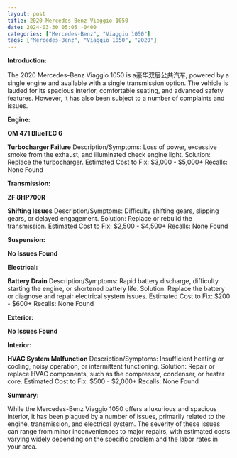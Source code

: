 ```yaml
---
layout: post
title: 2020 Mercedes-Benz Viaggio 1050
date: 2024-03-30 05:05 -0400
categories: ["Mercedes-Benz", "Viaggio 1050"]
tags: ["Mercedes-Benz", "Viaggio 1050", "2020"]
---
```

**Introduction:**

The 2020 Mercedes-Benz Viaggio 1050 is a豪华双层公共汽车, powered by a single engine and available with a single transmission option. The vehicle is lauded for its spacious interior, comfortable seating, and advanced safety features. However, it has also been subject to a number of complaints and issues.

**Engine:**

**OM 471 BlueTEC 6**

**Turbocharger Failure**
Description/Symptoms: Loss of power, excessive smoke from the exhaust, and illuminated check engine light.
Solution: Replace the turbocharger.
Estimated Cost to Fix: $3,000 - $5,000+
Recalls: None Found

**Transmission:**

**ZF 8HP700R**

**Shifting Issues**
Description/Symptoms: Difficulty shifting gears, slipping gears, or delayed engagement.
Solution: Replace or rebuild the transmission.
Estimated Cost to Fix: $2,500 - $4,500+
Recalls: None Found

**Suspension:**

**No Issues Found**

**Electrical:**

**Battery Drain**
Description/Symptoms: Rapid battery discharge, difficulty starting the engine, or shortened battery life.
Solution: Replace the battery or diagnose and repair electrical system issues.
Estimated Cost to Fix: $200 - $600+
Recalls: None Found

**Exterior:**

**No Issues Found**

**Interior:**

**HVAC System Malfunction**
Description/Symptoms: Insufficient heating or cooling, noisy operation, or intermittent functioning.
Solution: Repair or replace HVAC components, such as the compressor, condenser, or heater core.
Estimated Cost to Fix: $500 - $2,000+
Recalls: None Found

**Summary:**

While the Mercedes-Benz Viaggio 1050 offers a luxurious and spacious interior, it has been plagued by a number of issues, primarily related to the engine, transmission, and electrical system. The severity of these issues can range from minor inconveniences to major repairs, with estimated costs varying widely depending on the specific problem and the labor rates in your area.
